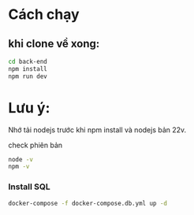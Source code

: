 # Cách chạy

## khi clone về xong:

```bash
cd back-end
npm install
npm run dev
```

# Lưu ý:

Nhớ tải nodejs trước khi npm install và nodejs bản 22v.

check phiên bản

```bash
node -v
npm -v
```

### Install SQL

```bash
docker-compose -f docker-compose.db.yml up -d
```

